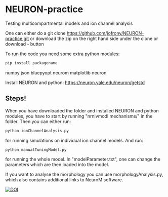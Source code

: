 # NEURON-practice
Testing multicompartmental models and ion channel analysis

One can either do a git clone https://github.com/jofrony/NEURON-practice.git or download the zip on the right hand side under the clone or download - button

To run the code you need some extra python modules:

```python
pip install packagename

```

numpy
json
bluepyopt
neurom
matplotlib
neuron

Install NEURON and python: https://neuron.yale.edu/neuron/getstd

## Steps!

When you have downloaded the folder and installed NEURON and python modules, you have to start by running "nrnivmodl mechanisms/" in the folder.
Then you can either run:
```python
python ionChannelAnalysis.py 

```
for running simulations on individual ion channel models. And run:

```python
python manualTuningModel.py

```

for running the whole model. In "modelParameter.txt", one can change the parameters which are then loaded into the model.

If you want to analyse the morphology you can use morphologyAnalysis.py, which also contains additional links to NeuroM software. 

[![DOI](https://zenodo.org/badge/270691300.svg)](https://zenodo.org/badge/latestdoi/270691300)

